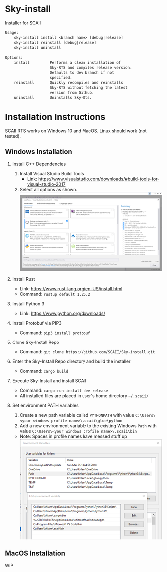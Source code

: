 # Sky-install
Installer for SCAII

```
Usage:
    sky-install install <branch name> [debug|release]
    sky-install reinstall [debug|release]
    sky-install uninstall

Options:
    install         Performs a clean installation of
                    Sky-RTS and compiles release version.
                    Defaults to dev branch if not
                    specified.
    reinstall       Quickly recompiles and reinstalls
                    Sky-RTS without fetching the latest
                    version from Github.
    uninstall       Uninstalls Sky-Rts.
```

# Installation Instructions
SCAII RTS works on Windows 10 and MacOS. Linux should work (not tested).

## Windows Installation
1. Install C++ Dependencies
	1. Install Visual Studio Build Tools
		- Link: https://www.visualstudio.com/downloads/#build-tools-for-visual-studio-2017
	2. Select all options as shown.
		![alt text](https://raw.githubusercontent.com/SCAII/Sky-install/master/images/visual_studio_installer_windows.PNG "oh hai there")

2. Install Rust
	- Link: https://www.rust-lang.org/en-US/install.html
	- Command: `rustup default 1.26.2`

3. Install Python 3
	- Link: https://www.python.org/downloads/

4. Install Protobuf via PIP3
	- Command: `pip3 install protobuf`

5. Clone Sky-Install Repo
	- Command: `git clone https://github.com/SCAII/Sky-install.git`

6. Enter the Sky-Install Repo directory and build the installer
	- Command: `cargo build`

7. Execute Sky-Install and install SCAII
	- Command: `cargo run install dev release`
	- All installed files are placed in user's home directory `~/.scaii/`

8. Set environment PATH variables
	1. Create a new path variable called `PYTHONPATH` with value `C:\Users\<your windows profile name>\.scaii\glue\python` 
	2. Add a new environment variable to the existing Windows `Path` with value `C:\Users\<your windows profile name>\.scaii\bin`
	- Note: Spaces in profile names have messed stuff up
	![alt text](https://raw.githubusercontent.com/SCAII/Sky-install/master/images/windows_path.PNG "confusing picture")

## MacOS Installation
WIP
